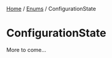 [Home](/README.md) / [Enums](/docs/enums/README.md) / ConfigurationState

# ConfigurationState
More to come...
